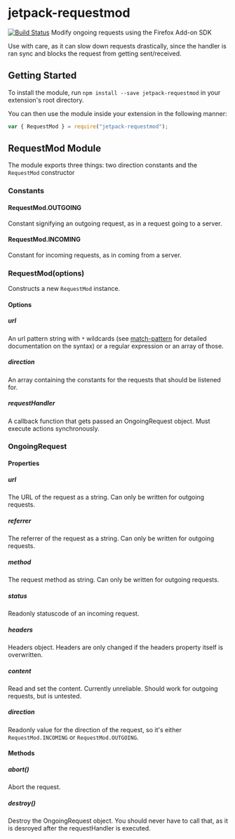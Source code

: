 # jetpack-requestmod
[![Build Status](https://travis-ci.org/freaktechnik/jetpack-requestmod.svg?branch=master)](https://travis-ci.org/freaktechnik/jetpack-requestmod)
Modify ongoing requests using the Firefox Add-on SDK

Use with care, as it can slow down requests drastically, since the handler is ran sync and blocks the request from getting sent/received.

## Getting Started
To install the module, run `npm install --save jetpack-requestmod` in your extension's root directory.

You can then use the module inside your extension in the following manner:
```js
var { RequestMod } = require("jetpack-requestmod");
```

## RequestMod Module
The module exports three things: two direction constants and the `RequestMod` constructor

### Constants
#### RequestMod.OUTGOING
Constant signifying an outgoing request, as in a request going to a server.

#### RequestMod.INCOMING
Constant for incoming requests, as in coming from a server.

### RequestMod(options)
Constructs a new `RequestMod` instance.

#### Options
##### url
An url pattern string with `*` wildcards (see [match-pattern][] for detailed documentation on the syntax) or a regular expression or an array of those.

[match-pattern]: https://developer.mozilla.org/en-US/Add-ons/SDK/Low-Level_APIs/util_match-pattern
##### direction
An array containing the constants for the requests that should be listened for.

##### requestHandler
A callback function that gets passed an OngoingRequest object. Must execute actions synchronously.

### OngoingRequest
#### Properties
##### url
The URL of the request as a string. Can only be written for outgoing requests.

##### referrer
The referrer of the request as a string. Can only be written for outgoing requests.

##### method
The request method as string. Can only be written for outgoing requests.

##### status
Readonly statuscode of an incoming request.

##### headers
Headers object. Headers are only changed if the headers property itself is overwritten.

##### content
Read and set the content. Currently unreliable. Should work for outgoing requests, but is untested.

##### direction
Readonly value for the direction of the request, so it's either `RequestMod.INCOMING` or `RequestMod.OUTGOING`.

#### Methods
##### abort()
Abort the request.

##### destroy()
Destroy the OngoingRequest object. You should never have to call that, as it is
desroyed after the requestHandler is executed.
